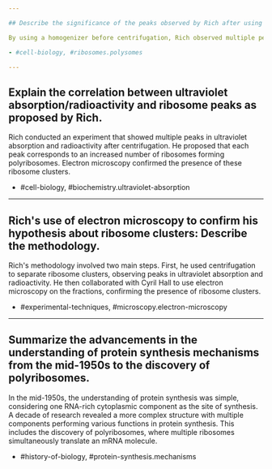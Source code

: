 ```yaml
---

## Describe the significance of the peaks observed by Rich after using a homogenizer and centrifugation.

By using a homogenizer before centrifugation, Rich observed multiple peaks in terms of both ultraviolet absorption and radioactivity. He proposed that each successive peak corresponded to an additional ribosome in the cluster. This hypothesis was confirmed through electron microscopy.

- #cell-biology, #ribosomes.polysomes

---
```


## Explain the correlation between ultraviolet absorption/radioactivity and ribosome peaks as proposed by Rich.

Rich conducted an experiment that showed multiple peaks in ultraviolet absorption and radioactivity after centrifugation. He proposed that each peak corresponds to an increased number of ribosomes forming polyribosomes. Electron microscopy confirmed the presence of these ribosome clusters.

- #cell-biology, #biochemistry.ultraviolet-absorption

---

## Rich's use of electron microscopy to confirm his hypothesis about ribosome clusters: Describe the methodology.

Rich's methodology involved two main steps. First, he used centrifugation to separate ribosome clusters, observing peaks in ultraviolet absorption and radioactivity. He then collaborated with Cyril Hall to use electron microscopy on the fractions, confirming the presence of ribosome clusters.

- #experimental-techniques, #microscopy.electron-microscopy

---

## Summarize the advancements in the understanding of protein synthesis mechanisms from the mid-1950s to the discovery of polyribosomes.

In the mid-1950s, the understanding of protein synthesis was simple, considering one RNA-rich cytoplasmic component as the site of synthesis. A decade of research revealed a more complex structure with multiple components performing various functions in protein synthesis. This includes the discovery of polyribosomes, where multiple ribosomes simultaneously translate an mRNA molecule.

- #history-of-biology, #protein-synthesis.mechanisms

